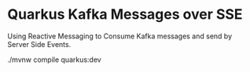 # Quarkus Kafka Messages over SSE

Using Reactive Messaging to Consume Kafka messages and send by Server Side Events.


./mvnw compile quarkus:dev
